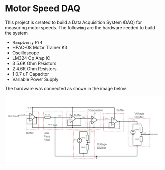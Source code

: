 # Motor Speed DAQ

This project is created to build a Data Acquisition System (DAQ) for measuring motor speeds. The following are the hardware needed to build the system

- Raspberry Pi 4
- HPAC-08 Motor Trainer Kit
- Oscilloscope
- LM324 Op Amp IC
- 3 5.6K Ohm Resistors
- 2 4.6K Ohm Resistors
- 1 0.7 uF Capacitor
- Variable Power Supply

The hardware was connected as shown in the image below.

![Alt text](Images/Motor%20Speed%20DAQ%20Annotated.JPG)

